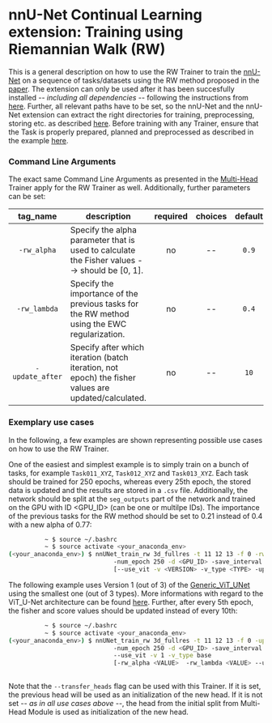 # nnU-Net Continual Learning extension: Training using Riemannian Walk (RW)

This is a general description on how to use the RW Trainer to train the [nnU-Net](https://github.com/MIC-DKFZ/nnUNet) on a sequence of tasks/datasets using the RW method proposed in the [paper](https://arxiv.org/pdf/1801.10112.pdf). The extension can only be used after it has been succesfully installed *-- including all dependencies --* following the instructions from [here](https://github.com/camgbus/Lifelong-nnUNet/blob/continual_learning/README.md#installation). Further, all relevant paths have to be set, so the nnU-Net and the nnU-Net extension can extract the right directories for training, preprocessing, storing etc. as described [here](https://github.com/MIC-DKFZ/nnUNet/blob/master/documentation/setting_up_paths.md). Before training with any Trainer, ensure that the Task is properly prepared, planned and preprocessed as described in the example [here](https://github.com/MIC-DKFZ/nnUNet/blob/master/documentation/training_example_Hippocampus.md).

### Command Line Arguments
The exact same Command Line Arguments as presented in the [Multi-Head](multihead_training.md) Trainer apply for the RW Trainer as well. Additionally, further parameters can be set:

| tag_name | description | required | choices | default | 
|:-:|-|:-:|:-:|:-:|
| `-rw_alpha` | Specify the alpha parameter that is used to calculate the Fisher values --> should be [0, 1]. | no | -- | `0.9` |
| `-rw_lambda` | Specify the importance of the previous tasks for the RW method using the EWC regularization. | no | -- | `0.4` |
| `-update_after` | Specify after which iteration (batch iteration, not epoch) the fisher values are updated/calculated. | no | -- | `10` |

### Exemplary use cases
In the following, a few examples are shown representing possible use cases on how to use the RW Trainer.

One of the easiest and simplest example is to simply train on a bunch of tasks, for example `Task011_XYZ`, `Task012_XYZ` and `Task013_XYZ`. Each task should be trained for 250 epochs, whereas every 25th epoch, the stored data is updated and the results are stored in a `.csv` file. Additionally, the network should be split at the `seg_outputs` part of the network and trained on the GPU with ID <GPU_ID> (can be one or multilpe IDs). The importance of the previous tasks for the RW method should be set to 0.21 instead of 0.4 with a new alpha of 0.77:
```bash
          ~ $ source ~/.bashrc
          ~ $ source activate <your_anaconda_env>
(<your_anaconda_env>) $ nnUNet_train_rw 3d_fullres -t 11 12 13 -f 0 -rw_lambda 0.21 -rw_alpha 0.77
                             -num_epoch 250 -d <GPU_ID> -save_interval 25 -s seg_outputs --store_csv
                             [--use_vit -v <VERSION> -v_type <TYPE> -update_after <PERIOD> ...]
```

The following example uses Version 1 (out of 3) of the [Generic_ViT_UNet](https://github.com/camgbus/Lifelong-nnUNet/blob/continual_learning/nnunet_ext/network_architecture/generic_ViT_UNet.py#L14) using the smallest one (out of 3 types). More informations with regard to the ViT_U-Net architecture can be found [here](https://github.com/camgbus/Lifelong-nnUNet/blob/ViT_U-Net/documentation/ViT_U-Net.md). Further, after every 5th epoch, the fisher and score values should be updated instead of every 10th:
```bash
          ~ $ source ~/.bashrc
          ~ $ source activate <your_anaconda_env>
(<your_anaconda_env>) $ nnUNet_train_rw 3d_fullres -t 11 12 13 -f 0 -update_after 5
                             -num_epoch 250 -d <GPU_ID> -save_interval 25 -s seg_outputs --store_csv
                             --use_vit -v 1 -v_type base
                             [-rw_alpha <VALUE>  -rw_lambda <VALUE> --use_mult_gpus ...]
                             
```

Note that the `--transfer_heads` flag can be used with this Trainer. If it is set, the previous head will be used as an initialization of the new head. If it is not set *-- as in all use cases above --*, the head from the initial split from Multi-Head Module is used as initialization of the new head.
